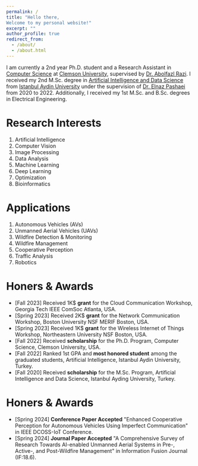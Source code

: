 ```yaml
---
permalink: /
title: "Hello there, 
Welcome to my personal website!"
excerpt: ""
author_profile: true
redirect_from: 
  - /about/
  - /about.html
---  
```



I am currently a 2nd year Ph.D. student and a Research Assistant in [Computer Science](https://www.clemson.edu/cecas/departments/computing/) at [Clemson University](https://www.clemson.edu/index.html), supervised by [Dr. Abolfazl Razi](https://arazi.people.clemson.edu). I received my 2nd M.Sc. degree in [Artificial Intelligence and Data Science](https://ebs.aydin.edu.tr/index.iau?Page=BolumGenelBilgiler&BK=1197&ln=tr) from [Istanbul Aydin University](https://www.aydin.edu.tr/en-us/Pages/default.aspx) under the supervision of [Dr. Elnaz Pashaei](https://medicine.iu.edu/faculty/63502/pashaei-elnaz) from 2020 to 2022. Additionally, I received my 1st M.Sc. and B.Sc. degrees in Electrical Engineering.


Research Interests
======
1. Artificial Intelligence
2. Computer Vision
3. Image Processing
4. Data Analysis
5. Machine Learning
6. Deep Learning
7. Optimization
8. Bioinformatics


Applications
======
1. Autonomous Vehicles (AVs)
2. Unmanned Aerial Vehicles (UAVs)
3. Wildfire Detection & Monitoring
4. Wildfire Management
5. Cooperative Perception
6. Traffic Analysis
7. Robotics


Honers & Awards
======
* [Fall 2023] Received 1K$ **grant** for the Cloud Communication Workshop, Georgia Tech IEEE ComSoc Atlanta, USA.
* [Spring 2023] Received 2K$ **grant** for the Network Communication Workshop, Boston University NSF MERIF Boston, USA.
* [Spring 2023] Received 1K$ **grant** for the Wireless Internet of Things Workshop, Northeastern University NSF Boston, USA.
* [Fall 2022] Received **scholarship** for the Ph.D. Program, Computer Science, Clemson University, USA.
* [Fall 2022] Ranked 1st GPA and **most honored student** among the graduated students, Artificial Intelligence, Istanbul Aydin University, Turkey.
* [Fall 2020] Received **scholarship** for the M.Sc. Program, Artificial Intelligence and Data Science, Istanbul Ayding University, Turkey.
  

Honers & Awards
======
* [Spring 2024] **Conference Paper Accepted** "Enhanced Cooperative Perception for Autonomous Vehicles Using Imperfect Communication" in IEEE DCOSS-IoT Conference.
* [Spring 2024] **Journal Paper Accepted** "A Comprehensive Survey of Research Towards AI-enabled Unmanned Aerial Systems in Pre-, Active-, and Post-Wildfire Management" in Information Fusion Journal (IF:18.6).











